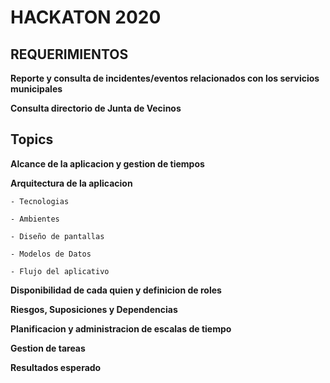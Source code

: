 # HACKATON 2020

## REQUERIMIENTOS

  **Reporte y consulta de incidentes/eventos relacionados con los servicios municipales**
 
  **Consulta directorio de Junta de Vecinos**

## Topics

 **Alcance de la aplicacion y gestion de tiempos**
 
 **Arquitectura de la aplicacion**
 
    - Tecnologias
    
    - Ambientes
    
    - Diseño de pantallas
    
    - Modelos de Datos
    
    - Flujo del aplicativo
    
 **Disponibilidad de cada quien y definicion de roles**
 
 **Riesgos, Suposiciones y Dependencias**
 
 **Planificacion y administracion de escalas de tiempo**
 
 **Gestion de tareas**
 
 **Resultados esperado**
